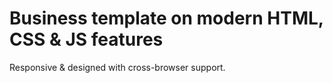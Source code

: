 # Business template on modern HTML, CSS & JS features
Responsive & designed with cross-browser support.
